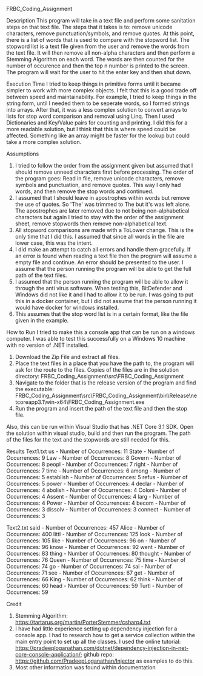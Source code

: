 FRBC_Coding_Assignment

Description
This program will take in a text file and perform some sanitation steps on that text file. The steps that it takes is to: remove unicode characters, remove punctuation/symbols, and remove quotes. At this point, there is a list of words that is used to compare with the stopword list. The stopword list is a text file given from the user and remove the words from the text file. It will then remove all non-alpha characters and then perform a Stemming Algorithm on each word. The words are then counted for the number of occurence and then the top n number is printed to the screen. The program will wait for the user to hit the enter key and then shut down. 

Execution Time
I tried to keep things in primitive forms until it became simpler to work with more complex objects. I felt that this is a good trade off between speed and maintainability. For example, I tried to keep things in the string form, until I needed them to be seperate words, so I formed strings into arrays. After that, it was a less complex solution to convert arrays to lists for stop word comparison and removal using Linq. Then I used Dictionaries and Key/Value pairs for counting and printing. I did this for a more readable solution, but I think that this is where speed could be affected. Something like an array might be faster for the lookup but could take a more complex solution.

Assumptions
1. I tried to follow the order from the assignment given but assumed that I should remove unneed characters first before processing. The order of the program goes: Read in file, remove unicode characters, remove symbols and punctuation, and remove quotes. This way I only had words, and then remove the stop words and continued. 
2. I assumed that I should leave in apostrophes within words but remove the use of quotes. So 'The' was trimmed to The but it's was left alone. The apostrophes are later removed due to not being non-alphabetical characters but again I tried to stay with the order of the assignment sheet, remove stopwords then remove non-alphabetical text.
3. All stopword comparisons are made with a ToLower change. This is the only time that I did this. I assumed that since all words in the file are lower case, this was the intent.
4. I did make an attempt to catch all errors and handle them gracefully. If an error is found when reading a text file then the program will assume a empty file and continue. An error should be presented to the user. I assume that the person running the program will be able to get the full path of the text files.
5. I assumed that the person running the program will be able to allow it through the anti virus software. When testing this, BitDefender and Windows did not like it and I had to allow it to be run. I was going to put this in a docker container, but I did not assume that the person running it would have docker for windows installed.
6. This assumes that the stop word list is in a certain format, like the file given in the example.

How to Run
I tried to make this a console app that can be run on a windows computer. I was able to test this successfully on a Windows 10 machine with no version of .NET installed. 

1. Download the Zip File and extract all files.
2. Place the text files in a place that you have the path to, the program will ask for the route to the files. Copies of the files are in the solution directory: FRBC_Coding_Assignment\src\FRBC_Coding_Assignment
3. Navigate to the folder that is the release version of the program and find the executable: FRBC_Coding_Assignment\src\FRBC_Coding_Assignment\bin\Release\netcoreapp3.1\win-x64\FRBC_Coding_Assignment.exe
4. Run the program and insert the path of the text file and then the stop file.

Also, this can be run within Visual Studio that has .NET Core 3.1 SDK. Open the solution within visual studio, build and then run the program. The path of the files for the text and the stopwords are still needed for this.

Results
Text1.txt
us - Number of Occurrences: 11
State - Number of Occurrences: 9
Law - Number of Occurrences: 8
Govern - Number of Occurrences: 8
peopl - Number of Occurrences: 7
right - Number of Occurrences: 7
time - Number of Occurrences: 6
among - Number of Occurrences: 5
establish - Number of Occurrences: 5
refus - Number of Occurrences: 5
power - Number of Occurrences: 4
declar - Number of Occurrences: 4
abolish - Number of Occurrences: 4
Coloni - Number of Occurrences: 4
Assent - Number of Occurrences: 4
larg - Number of Occurrences: 4
Power - Number of Occurrences: 4
becom - Number of Occurrences: 3
dissolv - Number of Occurrences: 3
connect - Number of Occurrences: 3

Text2.txt
said - Number of Occurrences: 457
Alice - Number of Occurrences: 400
littl - Number of Occurrences: 125
look - Number of Occurrences: 105
like - Number of Occurrences: 96
on - Number of Occurrences: 96
know - Number of Occurrences: 92
went - Number of Occurrences: 83
thing - Number of Occurrences: 80
thought - Number of Occurrences: 76
Queen - Number of Occurrences: 75
time - Number of Occurrences: 74
go - Number of Occurrences: 74
sai - Number of Occurrences: 71
see - Number of Occurrences: 67
get - Number of Occurrences: 66
King - Number of Occurrences: 62
think - Number of Occurrences: 60
head - Number of Occurrences: 59
Turtl - Number of Occurrences: 59

Credit
1. Stemming Algorithm: https://tartarus.org/martin/PorterStemmer/csharp4.txt
2. I have had little experience setting up dependency injection for a console app. I had to research how to get a service collection within the main entry point to set up all the classes. I used the online tutorial: https://pradeeploganathan.com/dotnet/dependency-injection-in-net-core-console-application/; github repo: https://github.com/PradeepLoganathan/Injector as examples to do this.
3. Most other information was found within documentation  